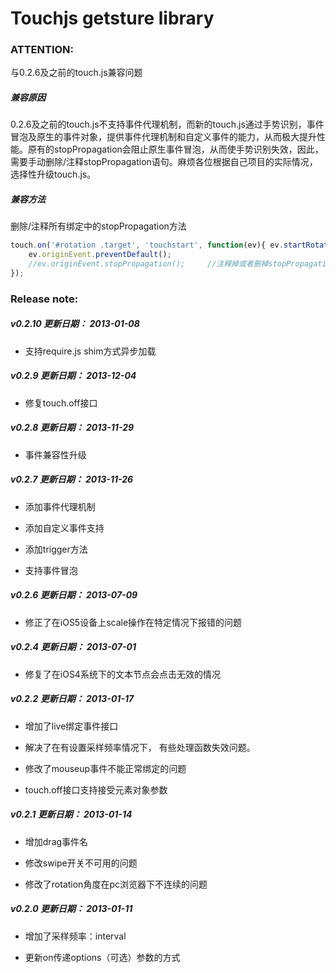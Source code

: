 Touchjs getsture library
=======

### ATTENTION:

与0.2.6及之前的touch.js兼容问题

##### 兼容原因 
0.2.6及之前的touch.js不支持事件代理机制，而新的touch.js通过手势识别，事件冒泡及原生的事件对象，提供事件代理机制和自定义事件的能力，从而极大提升性能。原有的stopPropagation会阻止原生事件冒泡，从而使手势识别失效，因此，需要手动删除/注释stopPropagation语句。麻烦各位根据自己项目的实际情况，选择性升级touch.js。

##### 兼容方法 
删除/注释所有绑定中的stopPropagation方法

```js
touch.on('#rotation .target', 'touchstart', function(ev){ ev.startRotate();
	ev.originEvent.preventDefault(); 
	//ev.originEvent.stopPropagation(); 	//注释掉或者删掉stopPropagation方法
});
```

### Release note:

##### v0.2.10 更新日期： 2013-01-08

- 支持require.js shim方式异步加载

##### v0.2.9 更新日期： 2013-12-04

- 修复touch.off接口

##### v0.2.8 更新日期： 2013-11-29

- 事件兼容性升级

##### v0.2.7 更新日期： 2013-11-26

- 添加事件代理机制

- 添加自定义事件支持

- 添加trigger方法

- 支持事件冒泡

##### v0.2.6 更新日期： 2013-07-09

- 修正了在iOS5设备上scale操作在特定情况下报错的问题

##### v0.2.4 更新日期： 2013-07-01

- 修复了在iOS4系统下的文本节点会点击无效的情况

##### v0.2.2 更新日期： 2013-01-17

- 增加了live绑定事件接口

- 解决了在有设置采样频率情况下， 有些处理函数失效问题。

- 修改了mouseup事件不能正常绑定的问题

- touch.off接口支持接受元素对象参数

##### v0.2.1 更新日期： 2013-01-14

- 增加drag事件名

- 修改swipe开关不可用的问题

- 修改了rotation角度在pc浏览器下不连续的问题

##### v0.2.0 更新日期： 2013-01-11

- 增加了采样频率：interval

- 更新on传递options（可选）参数的方式
